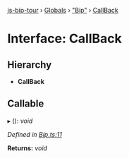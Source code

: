 [js-bip-tour](../README.md) › [Globals](../globals.md) › ["Bip"](../modules/_bip_.md) › [CallBack](_bip_.callback.md)

# Interface: CallBack

## Hierarchy

* **CallBack**

## Callable

▸ (): *void*

*Defined in [Bip.ts:11](https://github.com/oza75/bips/blob/1cae179/src/Bip.ts#L11)*

**Returns:** *void*
